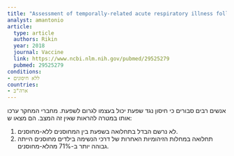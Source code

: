 ```yaml
---
title: "Assessment of temporally-related acute respiratory illness following influenza vaccination. "
analyst: amantonio
article:
  type: article
  authors: Rikin
  year: 2018
  journal: Vaccine
  link: https://www.ncbi.nlm.nih.gov/pubmed/29525279
  pubmed: 29525279
conditions:
- ללא חיסונים
countries:
- ארה"ב
---
```


אנשים רבים סבורים כי חיסון נגד שפעת יכול בעצמו לגרום לשפעת. מחברי המחקר ערכו אותו במטרה להראות שאין זה המצב. הם מצאו ש:
1) לא נרשם הבדל בתחלואה בשפעת בין המחוסנים ללא-מחוסנים.
2)	תחלואה במחלות הזיהומיות האחרות של דרכי הנשימה בילדים מחוסנים הייתה גבוהה יותר ב-71% מהלא-מחוסנים.
